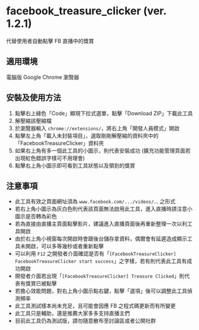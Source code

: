 # facebook_treasure_clicker (ver. 1.2.1)
代替使用者自動點擊 FB 直播中的獎賞

## 適用環境
電腦版 Google Chrome 瀏覽器

## 安裝及使用方法
1. 點擊右上綠色「Code」顯現下拉式選單，點擊「Download ZIP」下載此工具
2. 解壓縮該壓縮檔
3. 於瀏覽器輸入 `chrome://extensions/`，將右上角「開發人員模式」開啟
4. 點擊左上角「載入未封裝項目」，選取剛剛解壓縮的資料夾中的「FacebookTreasureClicker」資料夾
5. 如果右上角有多一個此工具的小圖示，則代表安裝成功 (擴充功能管理頁面若出現紅色錯誤字樣可不用理會)
6. 點擊右上角小圖示即可看到工具狀態以及領到的獎賞

## 注意事項
 - 此工具有效之頁面網址須為 `www.facebook.com/.../videos/`... 之形式
 - 若右上角小圖示為灰白色則代表該頁面無法啟用此工具，進入直播時請注意小圖示是否轉為彩色
 - 若為直接由直播主頁面點擊影片，建議進入直播頁面後再重新整理一次以利工具開啟
 - 由於右上角小視窗每次開啟時會跟後台儲存拿資料，偶爾會有延遲造成顯示工具未開啟，可以多等幾秒或者重新點擊
 - 可以利用 `F12` 之開發者介面確認是否有「`[FacebookTreasureClicker] FacebookTreasureClicker start success`」之字樣，若有則代表此工具有成功開啟
 - 開發者介面若出現「`[FacebookTreasureClicker] Treasure Clicked`」則代表有獎賞已被點擊
 - 若擔心效能問題，對右上角小圖示點右鍵，點擊「選項」後可以調整此工具偵測頻率
 - 此工具測試樣本尚未充足，且可能會因應 FB 之程式碼更新而有所變更
 - 此工具只是輔助，還是推薦大家多多支持直播主們
 - 目前此工具仍為測試版，請勿隨意散布至討論區或者公開社群
